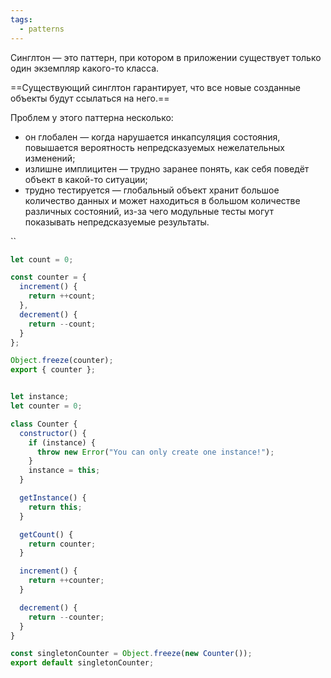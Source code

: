 ```yaml
---
tags:
  - patterns
---
```

Синглтон — это паттерн, при котором в приложении существует только один экземпляр какого-то класса. 

==Существующий синглтон гарантирует, что все новые созданные объекты будут ссылаться на него.==

Проблем у этого паттерна несколько:

- он глобален — когда нарушается инкапсуляция состояния, повышается вероятность непредсказуемых нежелательных изменений;
- излишне имплицитен — трудно заранее понять, как себя поведёт объект в какой-то ситуации;
- трудно тестируется — глобальный объект хранит большое количество данных и может находиться в большом количестве различных состояний, из-за чего модульные тесты могут показывать непредсказуемые результаты.

``
```js
let count = 0;

const counter = {
  increment() {
    return ++count;
  },
  decrement() {
    return --count;
  }
};

Object.freeze(counter);
export { counter };
```

```js

let instance;
let counter = 0;

class Counter {
  constructor() {
    if (instance) {
      throw new Error("You can only create one instance!");
    }
    instance = this;
  }

  getInstance() {
    return this;
  }

  getCount() {
    return counter;
  }

  increment() {
    return ++counter;
  }

  decrement() {
    return --counter;
  }
}

const singletonCounter = Object.freeze(new Counter());
export default singletonCounter;
```
